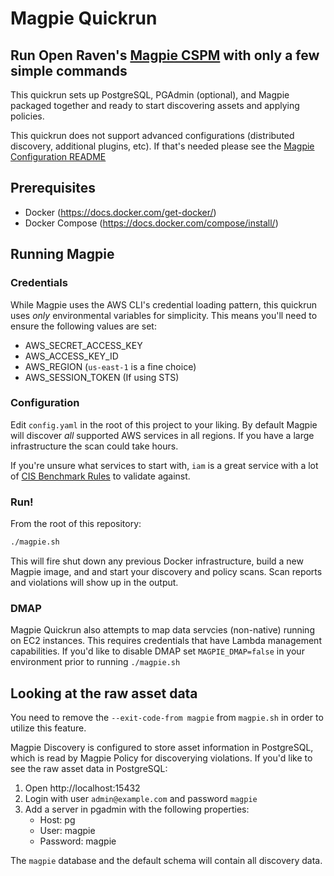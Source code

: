 # Magpie Quickrun

## Run Open Raven's [Magpie CSPM](https://github.com/openraven/magpie) with only a few simple commands
This quickrun sets up PostgreSQL, PGAdmin (optional), and Magpie packaged together and ready to start discovering assets and applying policies.

This quickrun does not support advanced configurations (distributed discovery, additional plugins, etc).  If that's needed please see the [Magpie Configuration README](https://github.com/openraven/magpie#configuration)

## Prerequisites
- Docker (https://docs.docker.com/get-docker/)
- Docker Compose (https://docs.docker.com/compose/install/)


## Running Magpie
### Credentials
While Magpie uses the AWS CLI's credential loading pattern, this quickrun uses *only* environmental variables for simplicity.  This means you'll need to ensure the following values are set:
- AWS_SECRET_ACCESS_KEY
- AWS_ACCESS_KEY_ID
- AWS_REGION (`us-east-1` is a fine choice)
- AWS_SESSION_TOKEN (If using STS)

### Configuration
Edit `config.yaml` in the root of this project to your liking.  By default Magpie will discover *all* supported AWS services in all regions. If you have a large infrastructure the scan could take hours.

If you're unsure what services to start with, `iam` is a great service with a lot of [CIS Benchmark Rules](https://www.cisecurity.org/benchmark/amazon_web_services/) to validate against.

### Run!
From the root of this repository:
```bash
./magpie.sh
```
This will fire shut down any previous Docker infrastructure, build a new Magpie image, and and start your discovery and policy scans. Scan reports and violations will show up in the output.

### DMAP
Magpie Quickrun also attempts to map data servcies (non-native) running on EC2 instances. This requires credentials that have Lambda management capabilities.  If you'd like to disable DMAP set `MAGPIE_DMAP=false` in your environment prior to running `./magpie.sh`
## Looking at the raw asset data

You need to remove the `--exit-code-from magpie` from `magpie.sh` in order to utilize this feature. 

Magpie Discovery is configured to store asset information in PostgreSQL, which is read by Magpie Policy for discoverying violations.  If you'd like to see the raw asset data in PostgreSQL:
1. Open http://localhost:15432
2. Login with user `admin@example.com` and password `magpie`
3. Add a server in pgadmin with the following properties:
   - Host: pg
   - User: magpie
   - Password: magpie

The `magpie` database and the default schema will contain all discovery data.

